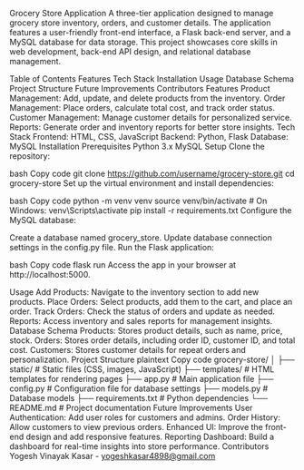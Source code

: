 Grocery Store Application
A three-tier application designed to manage grocery store inventory, orders, and customer details. The application features a user-friendly front-end interface, a Flask back-end server, and a MySQL database for data storage. This project showcases core skills in web development, back-end API design, and relational database management.

Table of Contents
Features
Tech Stack
Installation
Usage
Database Schema
Project Structure
Future Improvements
Contributors
Features
Product Management: Add, update, and delete products from the inventory.
Order Management: Place orders, calculate total cost, and track order status.
Customer Management: Manage customer details for personalized service.
Reports: Generate order and inventory reports for better store insights.
Tech Stack
Frontend: HTML, CSS, JavaScript
Backend: Python, Flask
Database: MySQL
Installation
Prerequisites
Python 3.x
MySQL
Setup
Clone the repository:

bash
Copy code
git clone https://github.com/username/grocery-store.git
cd grocery-store
Set up the virtual environment and install dependencies:

bash
Copy code
python -m venv venv
source venv/bin/activate  # On Windows: venv\Scripts\activate
pip install -r requirements.txt
Configure the MySQL database:

Create a database named grocery_store.
Update database connection settings in the config.py file.
Run the Flask application:

bash
Copy code
flask run
Access the app in your browser at http://localhost:5000.

Usage
Add Products: Navigate to the inventory section to add new products.
Place Orders: Select products, add them to the cart, and place an order.
Track Orders: Check the status of orders and update as needed.
Reports: Access inventory and sales reports for management insights.
Database Schema
Products: Stores product details, such as name, price, stock.
Orders: Stores order details, including order ID, customer ID, and total cost.
Customers: Stores customer details for repeat orders and personalization.
Project Structure
plaintext
Copy code
grocery-store/
│
├── static/                  # Static files (CSS, images, JavaScript)
├── templates/               # HTML templates for rendering pages
├── app.py                   # Main application file
├── config.py                # Configuration file for database settings
├── models.py                # Database models
├── requirements.txt         # Python dependencies
└── README.md                # Project documentation
Future Improvements
User Authentication: Add user roles for customers and admins.
Order History: Allow customers to view previous orders.
Enhanced UI: Improve the front-end design and add responsive features.
Reporting Dashboard: Build a dashboard for real-time insights into store performance.
Contributors
Yogesh Vinayak Kasar - yogeshkasar4898@gmail.com

